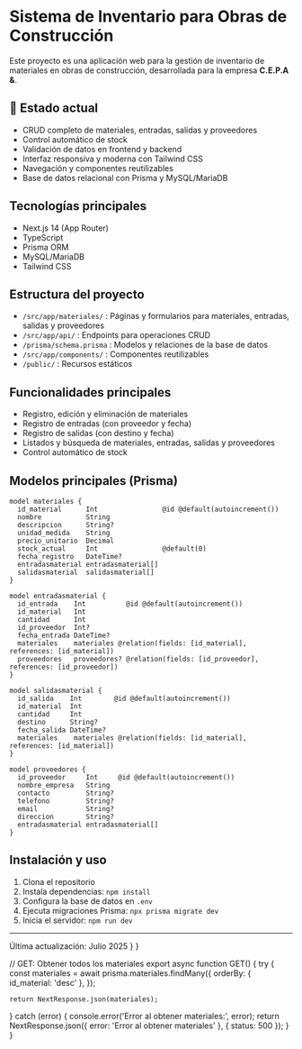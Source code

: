# Sistema de Inventario para Obras de Construcción

Este proyecto es una aplicación web para la gestión de inventario de materiales en obras de construcción, desarrollada para la empresa **C.E.P.A &**.

## 🚧 Estado actual
- CRUD completo de materiales, entradas, salidas y proveedores
- Control automático de stock
- Validación de datos en frontend y backend
- Interfaz responsiva y moderna con Tailwind CSS
- Navegación y componentes reutilizables
- Base de datos relacional con Prisma y MySQL/MariaDB

## Tecnologías principales
- Next.js 14 (App Router)
- TypeScript
- Prisma ORM
- MySQL/MariaDB
- Tailwind CSS

## Estructura del proyecto
- `/src/app/materiales/` : Páginas y formularios para materiales, entradas, salidas y proveedores
- `/src/app/api/` : Endpoints para operaciones CRUD
- `/prisma/schema.prisma` : Modelos y relaciones de la base de datos
- `/src/app/components/` : Componentes reutilizables
- `/public/` : Recursos estáticos

## Funcionalidades principales
- Registro, edición y eliminación de materiales
- Registro de entradas (con proveedor y fecha)
- Registro de salidas (con destino y fecha)
- Listados y búsqueda de materiales, entradas, salidas y proveedores
- Control automático de stock

## Modelos principales (Prisma)
```prisma
model materiales {
  id_material      Int                @id @default(autoincrement())
  nombre           String
  descripcion      String?
  unidad_medida    String
  precio_unitario  Decimal
  stock_actual     Int                @default(0)
  fecha_registro   DateTime?
  entradasmaterial entradasmaterial[]
  salidasmaterial  salidasmaterial[]
}

model entradasmaterial {
  id_entrada    Int          @id @default(autoincrement())
  id_material   Int
  cantidad      Int
  id_proveedor  Int?
  fecha_entrada DateTime?
  materiales    materiales @relation(fields: [id_material], references: [id_material])
  proveedores   proveedores? @relation(fields: [id_proveedor], references: [id_proveedor])
}

model salidasmaterial {
  id_salida    Int        @id @default(autoincrement())
  id_material  Int
  cantidad     Int
  destino      String?
  fecha_salida DateTime?
  materiales    materiales @relation(fields: [id_material], references: [id_material])
}

model proveedores {
  id_proveedor     Int     @id @default(autoincrement())
  nombre_empresa   String
  contacto         String?
  telefono         String?
  email            String?
  direccion        String?
  entradasmaterial entradasmaterial[]
}
```

## Instalación y uso
1. Clona el repositorio
2. Instala dependencias: `npm install`
3. Configura la base de datos en `.env`
4. Ejecuta migraciones Prisma: `npx prisma migrate dev`
5. Inicia el servidor: `npm run dev`

---
Última actualización: Julio 2025
  }
}

// GET: Obtener todos los materiales
export async function GET() {
  try {
    const materiales = await prisma.materiales.findMany({
      orderBy: { id_material: 'desc' },
    });

    return NextResponse.json(materiales);
  } catch (error) {
    console.error('Error al obtener materiales:', error);
    return NextResponse.json({ error: 'Error al obtener materiales' }, { status: 500 });
  }
}

 
